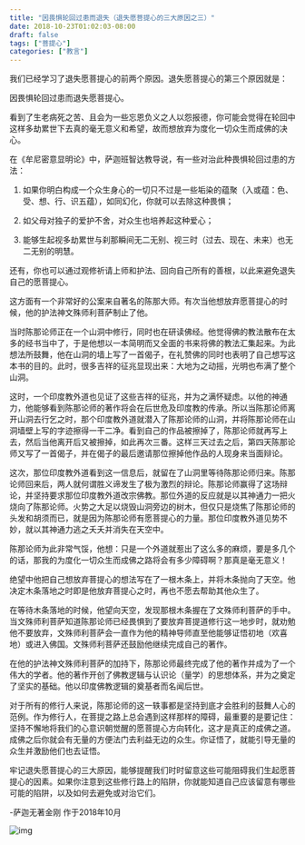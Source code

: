 ```yaml
---
title: "因畏惧轮回过患而退失（退失愿菩提心的三大原因之三）"
date: 2018-10-23T01:02:03-08:00
draft: false
tags: ["菩提心"]
categories: ["教言"]
---
```


我们已经学习了退失愿菩提心的前两个原因。退失愿菩提心的第三个原因就是：

因畏惧轮回过患而退失愿菩提心。

看到了生老病死之苦、且会为一些忘恩负义之人以怨报德，你可能会觉得在轮回中这样多劫累世下去真的毫无意义和希望，故而想放弃为度化一切众生而成佛的决心。

在《牟尼密意显明论》中，萨迦班智达教导说，有一些对治此种畏惧轮回过患的方法：



1. 如果你明白构成一个众生身心的一切只不过是一些垢染的蕴聚（入或蕴：色、受、想、行、识五蕴），如同幻化，你就可以去除这种畏惧；

2. 如父母对独子的爱护不舍，对众生也培养起这种爱心；

3. 能够生起视多劫累世与刹那瞬间无二无别、视三时（过去、现在、未来）也无二无别的明慧。



还有，你也可以通过观修祈请上师和护法、回向自己所有的善根，以此来避免退失自己的愿菩提心。

这方面有一个非常好的公案来自著名的陈那大师。有次当他想放弃愿菩提心的时候，他的护法神文殊师利菩萨制止了他。

当时陈那论师正在一个山洞中修行，同时也在研读佛经。他觉得佛的教法散布在太多的经书当中了，于是他想以一本简明而又全面的书来将佛的教法汇集起来。为此想法所鼓舞，他在山洞的墙上写了一首偈子，在礼赞佛的同时也表明了自己想写这本书的目的。此时，很多吉祥的征兆显现出来：大地为之动摇，光明也布满了整个山洞。

这时，一个印度教外道也见证了这些吉祥的征兆，并为之满怀疑虑。以他的神通力，他能够看到陈那论师的著作将会在后世危及印度教的传承。所以当陈那论师离开山洞去行乞之时，那个印度教外道就潜入了陈那论师的山洞，并将陈那论师在山洞墙壁上写的字迹擦得一干二净。看到自己的作品被擦掉了，陈那论师就再写上去，然后当他离开后又被擦掉，如此再次三番。这样三天过去之后，第四天陈那论师又写了一首偈子，并在偈子的最后邀请那位擦掉他作品的人现身来当面辩论。

这次，那位印度教外道看到这一信息后，就留在了山洞里等待陈那论师归来。陈那论师回来后，两人就何谓胜义谛发生了极为激烈的辩论。陈那论师赢得了这场辩论，并坚持要求那位印度教外道改宗佛教。那位外道的反应就是以其神通力一把火烧向了陈那论师。火势之大足以烧毁山洞旁边的树木，但仅只是烧焦了陈那论师的头发和胡须而已，就是因为陈那论师有愿菩提心的力量。那位印度教外道见势不妙，就以其神通力逃之夭夭并消失在天空中。




陈那论师为此非常气馁，他想：只是一个外道就惹出了这么多的麻烦，要是多几个的话，那我的为度化一切众生而成佛之路将会有多少障碍啊？那真是毫无意义！

绝望中他把自己想放弃菩提心的想法写在了一根木条上，并将木条抛向了天空。他决定木条落地之时即是他放弃菩提心之时，再也不愿去帮助其他众生了。

在等待木条落地的时候，他望向天空，发现那根木条握在了文殊师利菩萨的手中。当文殊师利菩萨知道陈那论师已经畏惧到了要放弃菩提道修行这一地步时，就劝勉他不要放弃，文殊师利菩萨会一直作为他的精神导师直至他能够证悟初地（欢喜地）或进入佛国。文殊师利菩萨还鼓励他继续完成自己的著作。

在他的护法神文殊师利菩萨的加持下，陈那论师最终完成了他的著作并成为了一个伟大的学者。他的著作开创了佛教逻辑与认识论（量学）的思想体系，并为之奠定了坚实的基础。他以印度佛教逻辑的奠基者而名闻后世。


对于所有的修行人来说，陈那论师的这一轶事都是坚持到底才会胜利的鼓舞人心的范例。作为修行人，在菩提之路上总会遇到这样那样的障碍，最重要的是要记住：坚持不懈地将我们的心意识朝觉醒的愿菩提心方向转化，这才是真正的成佛之道。成佛之后你就会有无量的方便法门去利益无边的众生。你证悟了，就能引导无量的众生并激励他们也去证悟。

牢记退失愿菩提心的三大原因，能够提醒我们时时留意这些可能阻碍我们生起愿菩提心的因素。如果你注意到这些修行路上的陷阱，你就能知道自己应该留意有哪些可能的陷阱，以及如何去避免或对治它们。



-萨迦无著金刚 作于2018年10月


![img](https://mmbiz.qpic.cn/mmbiz_jpg/jZ6aUbzt6ISnTNbPm77G2icKk0suwf3G7XprUcUmZyd04LC2oTHOibEsB5rlWw6P5ouLJQQru0LhksnjufibfZCVA/640?wx_fmt=jpeg&wxfrom=5&wx_lazy=1&wx_co=1)





